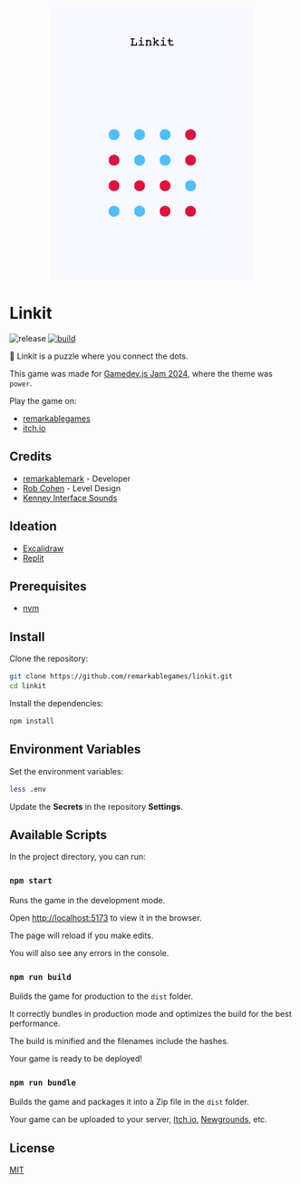 <p align="center">
  <img src="https://raw.githubusercontent.com/remarkablegames/linkit/master/public/screenshots/title.png" alt="Linkit" width="360">
</p>

# Linkit

![release](https://img.shields.io/github/v/release/remarkablegames/linkit)
[![build](https://github.com/remarkablegames/linkit/actions/workflows/build.yml/badge.svg)](https://github.com/remarkablegames/linkit/actions/workflows/build.yml)

🔴 Linkit is a puzzle where you connect the dots.

This game was made for [Gamedev.js Jam 2024](https://itch.io/jam/gamedevjs-2024), where the theme was `power`.

Play the game on:

- [remarkablegames](https://remarkablegames.org/linkit/)
- [itch.io](https://remarkablegames.itch.io/linkit)

## Credits

- [remarkablemark](https://github.com/remarkablemark) - Developer
- [Rob Cohen](https://github.com/rmacohen) - Level Design
- [Kenney Interface Sounds](https://kenney.nl/assets/interface-sounds)

## Ideation

- [Excalidraw](https://excalidraw.com/#json=kdRfqSm9UoL0cEQ8MPRNo,mMrxHx-OPwRogYySd-1PqQ)
- [Replit](https://replit.com/@remarkablemark/Linkit)

## Prerequisites

- [nvm](https://github.com/nvm-sh/nvm#readme)

## Install

Clone the repository:

```sh
git clone https://github.com/remarkablegames/linkit.git
cd linkit
```

Install the dependencies:

```sh
npm install
```

## Environment Variables

Set the environment variables:

```sh
less .env
```

Update the **Secrets** in the repository **Settings**.

## Available Scripts

In the project directory, you can run:

### `npm start`

Runs the game in the development mode.

Open [http://localhost:5173](http://localhost:5173) to view it in the browser.

The page will reload if you make edits.

You will also see any errors in the console.

### `npm run build`

Builds the game for production to the `dist` folder.

It correctly bundles in production mode and optimizes the build for the best performance.

The build is minified and the filenames include the hashes.

Your game is ready to be deployed!

### `npm run bundle`

Builds the game and packages it into a Zip file in the `dist` folder.

Your game can be uploaded to your server, [Itch.io](https://itch.io/), [Newgrounds](https://www.newgrounds.com/), etc.

## License

[MIT](LICENSE)
